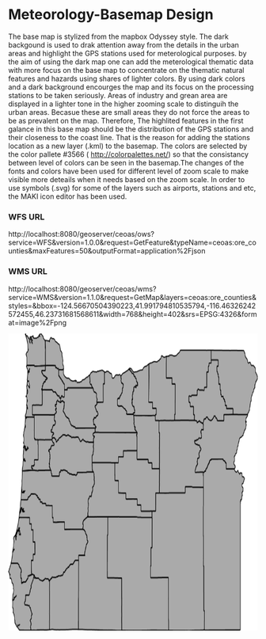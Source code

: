 # Meteorology-Basemap Design
The base map is stylized from the mapbox Odyssey style. The dark backgound is used to drak attention away from the details in the urban areas and highlight the GPS stations used for meterological purposes. by the aim of using the dark map one can add the meterological thematic data with more focus on the base map to concentrate on the thematic natural features and hazards using shares of lighter colors.
By using dark colors and a dark background encourges the map and its focus on the processing stations to be taken seriously. Areas of industry and grean area are displayed in a lighter tone in the higher zooming scale to distinguih the urban areas. Becasue these are small areas they do not force the areas to be as prevalent on the map.
Therefore, The highlited features in the first galance in this base map should be the distribution of the GPS stations and their closeness to the coast line. That is the reason for adding the stations location as a new layer (.kml) to the basemap.
The colors are selected by the color pallete #3566 ( http://colorpalettes.net/) so that the consistancy between level of colors  can be seen in the basemap.The changes of the fonts and colors have been used for different level of zoom scale to make visible more deteails when it needs based on the zoom scale. In order to use symbols (.svg) for some of the layers such as airports, stations and etc, the MAKI icon editor has been used.


### WFS URL

   http://localhost:8080/geoserver/ceoas/ows?service=WFS&version=1.0.0&request=GetFeature&typeName=ceoas:ore_counties&maxFeatures=50&outputFormat=application%2Fjson

### WMS URL

   http://localhost:8080/geoserver/ceoas/wms?service=WMS&version=1.1.0&request=GetMap&layers=ceoas:ore_counties&styles=&bbox=-124.56670504390223,41.991794810535794,-116.46326242572455,46.23731681568611&width=768&height=402&srs=EPSG:4326&format=image%2Fpng

<img src="img/ceoas-ore_counties.png" width="850" height="600">
